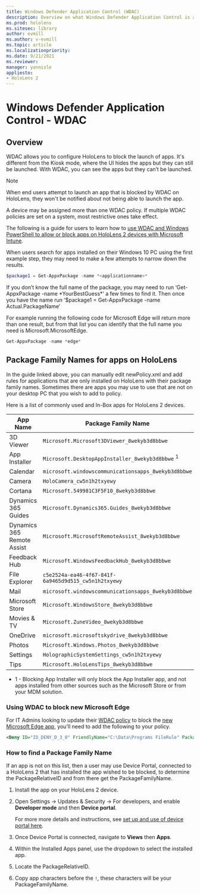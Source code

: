```yaml
---
title: Windows Defender Application Control (WDAC)
description: Overview on what Windows Defender Application Control is and how to use it to manage HoloLens mixed reality devices.
ms.prod: hololens
ms.sitesec: library
author: evmill
ms.author: v-evmill
ms.topic: article
ms.localizationpriority:
ms.date: 9/21/2021
ms.reviewer: 
manager: yannisle
appliesto:
- HoloLens 2
---
```


# Windows Defender Application Control - WDAC

## Overview

WDAC allows you to configure HoloLens to block the launch of apps. It's different from the Kiosk mode, where the UI hides the apps but they can still be launched. With WDAC, you can see the apps but they can’t be launched.

> [!NOTE]
> When end users attempt to launch an app that is blocked by WDAC on HoloLens, they won't be notified about not being able to launch the app.

A device may be assigned more than one WDAC policy. If multiple WDAC policies are set on a system, most restrictive ones take effect.

The following is a guide for users to learn how to [use WDAC and Windows PowerShell to allow or block apps on HoloLens 2 devices with Microsoft Intune](/mem/intune/configuration/custom-profile-hololens).

When users search for apps installed on their Windows 10 PC using the first example step, they may need to make a few attempts to narrow down the results.

```powershell
$package1 = Get-AppxPackage -name *<applicationname>*
```

If you don’t know the full name of the package, you may need to run ‘Get-AppxPackage -name \*YourBestGuess\*’ a few times to find it. Then once you have the name run ‘$package1 = Get-AppxPackage -name Actual.PackageName‘

For example running the following code for Microsoft Edge will return more than one result, but from that list you can identify that the full name you need is Microsoft.MicrosoftEdge.

```powershell
Get-AppxPackage -name *edge*
```

## Package Family Names for apps on HoloLens

In the guide linked above, you can manually edit newPolicy.xml and add rules for applications that are only installed on HoloLens with their package family names. Sometimes there are apps you may use to use that are not on your desktop PC that you wish to add to policy.

Here is a list of commonly used and In-Box apps for HoloLens 2 devices.

| App Name                   | Package Family Name                                |
|----------------------------|----------------------------------------------------|
| 3D Viewer                  | `Microsoft.Microsoft3DViewer_8wekyb3d8bbwe`          |
| App Installer              | `Microsoft.DesktopAppInstaller_8wekyb3d8bbwe` <sup>1</sup>         |
| Calendar                   | `microsoft.windowscommunicationsapps_8wekyb3d8bbwe`  |
| Camera                     | `HoloCamera_cw5n1h2txyewy`                          |
| Cortana                    | `Microsoft.549981C3F5F10_8wekyb3d8bbwe`              |
| Dynamics 365 Guides        | `Microsoft.Dynamics365.Guides_8wekyb3d8bbwe`         |
| Dynamics 365 Remote Assist | `Microsoft.MicrosoftRemoteAssist_8wekyb3d8bbwe`      |
| Feedback Hub               | `Microsoft.WindowsFeedbackHub_8wekyb3d8bbwe`         |
| File Explorer              | `c5e2524a-ea46-4f67-841f-6a9465d9d515_cw5n1h2txyewy` |
| Mail                       | `microsoft.windowscommunicationsapps_8wekyb3d8bbwe`  |
| Microsoft Store            | `Microsoft.WindowsStore_8wekyb3d8bbwe`               |
| Movies & TV                | `Microsoft.ZuneVideo_8wekyb3d8bbwe`                  |
| OneDrive                   | `microsoft.microsoftskydrive_8wekyb3d8bbwe`          |
| Photos                     | `Microsoft.Windows.Photos_8wekyb3d8bbwe`             |
| Settings                   | `HolographicSystemSettings_cw5n1h2txyewy`            |
| Tips                       | `Microsoft.HoloLensTips_8wekyb3d8bbwe`               |

- 1 - Blocking App Installer will only block the App Installer app, and not apps installed from other sources such as the Microsoft Store or from your MDM solution.

### Using WDAC to block new Microsoft Edge

For IT Admins looking to update their [WDAC policy](windows-defender-application-control-wdac.md) to block the [new Microsoft Edge app](hololens-new-edge.md), you'll need to add the following to your policy.

```xml
<Deny ID="ID_DENY_D_3_0" FriendlyName="C:\Data\Programs FileRule" PackageVersion="65535.65535.65535.65535" FileName="msedge.exe" />
```

### How to find a Package Family Name

If an app is not on this list, then a user may use Device Portal, connected to a HoloLens 2 that has installed the app wished to be blocked, to determine the PackageRelativeID and from there get the PackageFamilyName.

1. Install the app on your HoloLens 2 device.

1. Open Settings -> Updates & Security -> For developers, and enable **Developer mode** and then **Device portal**.

   For more more details and instructions, see [set up and use of device portal here](/windows/mixed-reality/develop/platform-capabilities-and-apis/using-the-windows-device-portal).

1. Once Device Portal is connected, navigate to **Views** then **Apps**.

1. Within the Installed Apps panel, use the dropdown to select the installed app.

1. Locate the PackageRelativeID.

1. Copy app characters before the `!`, these characters will be your PackageFamilyName.
